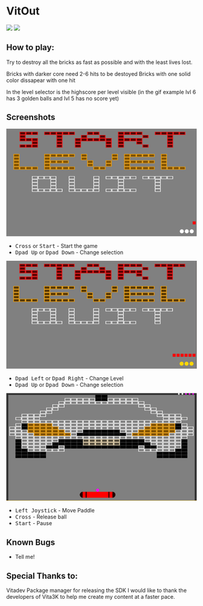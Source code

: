 # VitOut

[<img src="https://img.shields.io/github/downloads/Dane64/VitOut/total">](https://github.com/Dane64/VitOut/releases)
[<img src="https://img.shields.io/github/v/release/Dane64/Vitout">](https://github.com/Dane64/VitOut/releases/latest)

## How to play:
Try to destroy all the bricks as fast as possible and with the least lives lost.

Bricks with darker core need 2-6 hits to be destoyed
Bricks with one solid color dissapear with one hit

In the level selector is the highscore per level visible (in the gif example lvl 6 has 3 golden balls and lvl 5 has no score yet)

## Screenshots
<img src="Screenshots/MainMenu.gif"><br>
- <kbd>Cross</kbd> or <kbd>Start</kbd> - Start the game
- <kbd>Dpad Up</kbd> or <kbd>Dpad Down</kbd> - Change selection

<img src="Screenshots/LevelSelect.gif"><br>
- <kbd>Dpad Left</kbd> or <kbd>Dpad Right</kbd> - Change Level
- <kbd>Dpad Up</kbd> or <kbd>Dpad Down</kbd> - Change selection

<img src="Screenshots/Game.gif"><br>
- <kbd>Left Joystick</kbd> - Move Paddle
- <kbd>Cross</kbd> - Release ball
- <kbd>Start</kbd> - Pause

## Known Bugs

- Tell me!

## Special Thanks to:

Vitadev Package manager for releasing the SDK
I would like to thank the developers of Vita3K to help me create my content at a faster pace.
